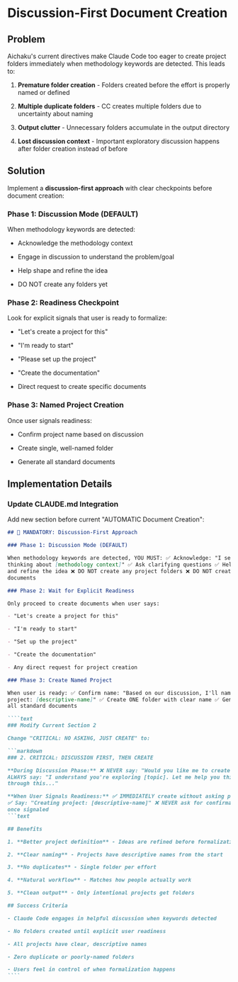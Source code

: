 # Discussion-First Document Creation

## Problem

Aichaku's current directives make Claude Code too eager to create project
folders immediately when methodology keywords are detected. This leads to:

1. **Premature folder creation** - Folders created before the effort is properly
   named or defined

2. **Multiple duplicate folders** - CC creates multiple folders due to
   uncertainty about naming

3. **Output clutter** - Unnecessary folders accumulate in the output directory

4. **Lost discussion context** - Important exploratory discussion happens after
   folder creation instead of before

## Solution

Implement a **discussion-first approach** with clear checkpoints before document
creation:

### Phase 1: Discussion Mode (DEFAULT)

When methodology keywords are detected:

- Acknowledge the methodology context

- Engage in discussion to understand the problem/goal

- Help shape and refine the idea

- DO NOT create any folders yet

### Phase 2: Readiness Checkpoint

Look for explicit signals that user is ready to formalize:

- "Let's create a project for this"

- "I'm ready to start"

- "Please set up the project"

- "Create the documentation"

- Direct request to create specific documents

### Phase 3: Named Project Creation

Once user signals readiness:

- Confirm project name based on discussion

- Create single, well-named folder

- Generate all standard documents

## Implementation Details

### Update CLAUDE.md Integration

Add new section before current "AUTOMATIC Document Creation":

`````markdown
## 🎯 MANDATORY: Discussion-First Approach

### Phase 1: Discussion Mode (DEFAULT)

When methodology keywords are detected, YOU MUST: ✅ Acknowledge: "I see you're
thinking about [methodology context]" ✅ Ask clarifying questions ✅ Help shape
and refine the idea ❌ DO NOT create any project folders ❌ DO NOT create any
documents

### Phase 2: Wait for Explicit Readiness

Only proceed to create documents when user says:

- "Let's create a project for this"

- "I'm ready to start"

- "Set up the project"

- "Create the documentation"

- Any direct request for project creation

### Phase 3: Create Named Project

When user is ready: ✅ Confirm name: "Based on our discussion, I'll name this
project: [descriptive-name]" ✅ Create ONE folder with clear name ✅ Generate
all standard documents

````text
### Modify Current Section 2

Change "CRITICAL: NO ASKING, JUST CREATE" to:

```markdown
### 2. CRITICAL: DISCUSSION FIRST, THEN CREATE

**During Discussion Phase:** ❌ NEVER say: "Would you like me to create..." ✅
ALWAYS say: "I understand you're exploring [topic]. Let me help you think
through this..."

**When User Signals Readiness:** ✅ IMMEDIATELY create without asking permission
✅ Say: "Creating project: [descriptive-name]" ❌ NEVER ask for confirmation
once signaled
```text

## Benefits

1. **Better project definition** - Ideas are refined before formalization

2. **Clear naming** - Projects have descriptive names from the start

3. **No duplicates** - Single folder per effort

4. **Natural workflow** - Matches how people actually work

5. **Clean output** - Only intentional projects get folders

## Success Criteria

- Claude Code engages in helpful discussion when keywords detected

- No folders created until explicit user readiness

- All projects have clear, descriptive names

- Zero duplicate or poorly-named folders

- Users feel in control of when formalization happens
````
`````
